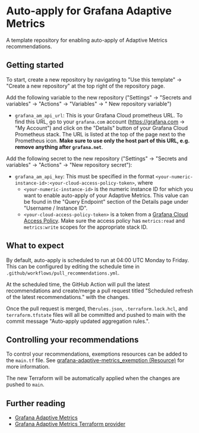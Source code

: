 # Auto-apply for Grafana Adaptive Metrics

A template repository for enabling auto-apply of Adaptive Metrics recommendations.

## Getting started

To start, create a new repository by navigating to "Use this template" → "Create a new repository" at the top right of the repository page.

Add the following variable to the new repository ("Settings" → "Secrets and variables" → "Actions" → "Variables" → " New repository variable")

- `grafana_am_api_url`: This is your Grafana Cloud prometheus URL. To find this URL, go to your `grafana.com` account (https://grafana.com → "My Account") and click on the "Details" button of your Grafana Cloud Prometheus stack.
  The URL is listed at the top of the page next to the Prometheus icon. **Make sure to use only the host part of this URL, e.g. remove anything after `grafana.net`**.

Add the following secret to the new repository ("Settings" → "Secrets and variables" → "Actions" → "New repository secret"):

- `grafana_am_api_key`: This must be specified in the format `<your-numeric-instance-id>:<your-cloud-access-policy-token>`, where
    - `<your-numeric-instance-id>` is the numeric instance ID for which you want to enable auto-apply of your Adaptive Metrics. This value can be found in the "Query Endpoint" section of the Details page under "Username / Instance ID".
    - `<your-cloud-access-policy-token>` is a token from a [Grafana Cloud Access Policy](https://grafana.com/docs/grafana-cloud/account-management/authentication-and-permissions/access-policies/). Make sure the access policy has `metrics:read` and `metrics:write` scopes for the appropriate stack ID.

## What to expect

By default, auto-apply is scheduled to run at 04:00 UTC Monday to Friday. This can be configured by editing the schedule time in `.github/workflows/pull_recommendations.yml`.

At the scheduled time, the GitHub Action will pull the latest recommendations and create/merge a pull request titled "Scheduled refresh of the latest recommendations." with the changes.

Once the pull request is merged, the`rules.json`, `.terraform.lock.hcl`, and `terraform.tfstate` files will all be committed and pushed to main with the commit message "Auto-apply updated aggregation rules.".

## Controlling your recommendations

To control your recommendations, exemptions resources can be added to the `main.tf` file. See [grafana-adaptive-metrics_exemption (Resource)](https://registry.terraform.io/providers/grafana/grafana-adaptive-metrics/latest/docs) for more information.

The new Terraform will be automatically applied when the changes are pushed to `main`.

## Further reading

- [Grafana Adaptive Metrics](https://grafana.com/docs/grafana-cloud/cost-management-and-billing/reduce-costs/metrics-costs/control-metrics-usage-via-adaptive-metrics/)
- [Grafana Adaptive Metrics Terraform provider](https://registry.terraform.io/providers/grafana/grafana-adaptive-metrics/latest/docs)

